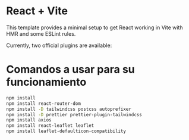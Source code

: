 # React + Vite

This template provides a minimal setup to get React working in Vite with HMR and some ESLint rules.

Currently, two official plugins are available:

# Comandos a usar para su funcionamiento

```bash
npm install
npm install react-router-dom
npm install -D tailwindcss postcss autoprefixer
npm install -D prettier prettier-plugin-tailwindcss
npm install axios
npm install react-leaflet leaflet
npm install leaflet-defaulticon-compatibility

```
